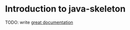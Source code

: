 # Introduction to java-skeleton

TODO: write [great documentation](http://jacobian.org/writing/what-to-write/)
